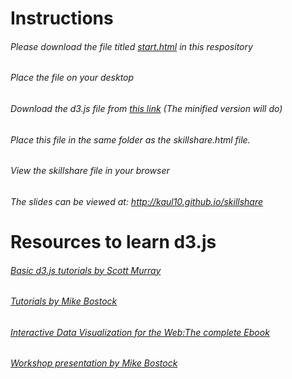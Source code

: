 # Instructions
###### Please download the file titled [start.html](https://github.com/gandhiuw/skillshare/blob/master/start.html) in this respository

###### Place the file on your desktop 

###### Download the d3.js file from [this link](https://github.com/mbostock/d3/releases/download/v3.5.6/d3.zip) (The minified version will do)

###### Place this file in the same folder as the skillshare.html file.

######  View the skillshare file in your browser

###### The slides can be viewed at: http://kaul10.github.io/skillshare


# Resources to learn d3.js
###### [Basic d3.js tutorials by Scott Murray](http://alignedleft.com/tutorials)
###### [Tutorials by Mike Bostock](https://github.com/mbostock/d3/wiki/Tutorials)
###### [Interactive Data Visualization for the Web:The complete Ebook ](http://chimera.labs.oreilly.com/books/1230000000345/index.html)
###### [Workshop presentation by Mike Bostock](bost.ocks.org/mike/d3/workshop/)
 
